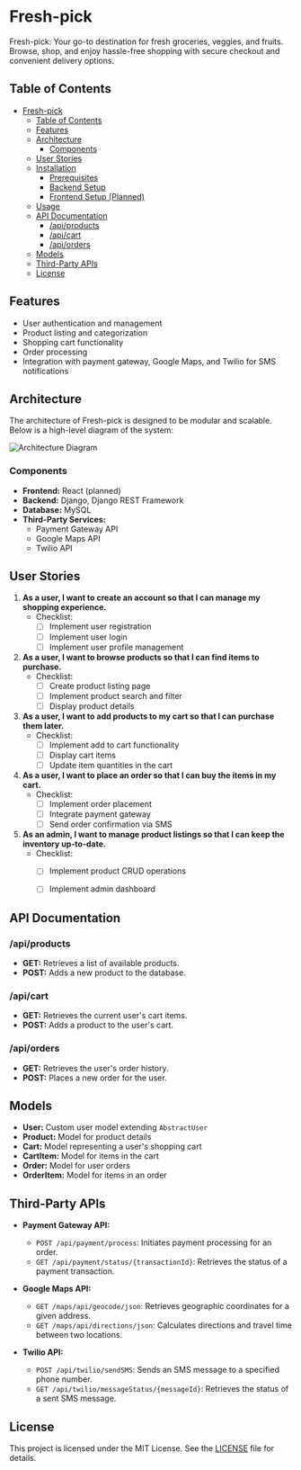 # Fresh-pick

Fresh-pick: Your go-to destination for fresh groceries, veggies, and fruits. Browse, shop, and enjoy hassle-free shopping with secure checkout and convenient delivery options.

## Table of Contents

- [Fresh-pick](#fresh-pick)
  - [Table of Contents](#table-of-contents)
  - [Features](#features)
  - [Architecture](#architecture)
    - [Components](#components)
  - [User Stories](#user-stories)
  - [Installation](#installation)
    - [Prerequisites](#prerequisites)
    - [Backend Setup](#backend-setup)
    - [Frontend Setup (Planned)](#frontend-setup-planned)
  - [Usage](#usage)
  - [API Documentation](#api-documentation)
    - [/api/products](#apiproducts)
    - [/api/cart](#apicart)
    - [/api/orders](#apiorders)
  - [Models](#models)
  - [Third-Party APIs](#third-party-apis)
  - [License](#license)

## Features

- User authentication and management
- Product listing and categorization
- Shopping cart functionality
- Order processing
- Integration with payment gateway, Google Maps, and Twilio for SMS notifications

## Architecture

The architecture of Fresh-pick is designed to be modular and scalable. Below is a high-level diagram of the system:

![Architecture Diagram](link_to_architecture_diagram.png)

### Components

- **Frontend:** React (planned)
- **Backend:** Django, Django REST Framework
- **Database:** MySQL
- **Third-Party Services:**
  - Payment Gateway API
  - Google Maps API
  - Twilio API

## User Stories

1. **As a user, I want to create an account so that I can manage my shopping experience.**
    - Checklist:
        - [ ] Implement user registration
        - [ ] Implement user login
        - [ ] Implement user profile management

2. **As a user, I want to browse products so that I can find items to purchase.**
    - Checklist:
        - [ ] Create product listing page
        - [ ] Implement product search and filter
        - [ ] Display product details

3. **As a user, I want to add products to my cart so that I can purchase them later.**
    - Checklist:
        - [ ] Implement add to cart functionality
        - [ ] Display cart items
        - [ ] Update item quantities in the cart

4. **As a user, I want to place an order so that I can buy the items in my cart.**
    - Checklist:
        - [ ] Implement order placement
        - [ ] Integrate payment gateway
        - [ ] Send order confirmation via SMS

5. **As an admin, I want to manage product listings so that I can keep the inventory up-to-date.**
    - Checklist:
        - [ ] Implement product CRUD operations
        - [ ] Implement admin dashboard


## API Documentation

### /api/products

- **GET:** Retrieves a list of available products.
- **POST:** Adds a new product to the database.

### /api/cart

- **GET:** Retrieves the current user's cart items.
- **POST:** Adds a product to the user's cart.

### /api/orders

- **GET:** Retrieves the user's order history.
- **POST:** Places a new order for the user.

## Models

- **User:** Custom user model extending `AbstractUser`
- **Product:** Model for product details
- **Cart:** Model representing a user's shopping cart
- **CartItem:** Model for items in the cart
- **Order:** Model for user orders
- **OrderItem:** Model for items in an order

## Third-Party APIs

- **Payment Gateway API:**
  - `POST /api/payment/process`: Initiates payment processing for an order.
  - `GET /api/payment/status/{transactionId}`: Retrieves the status of a payment transaction.

- **Google Maps API:**
  - `GET /maps/api/geocode/json`: Retrieves geographic coordinates for a given address.
  - `GET /maps/api/directions/json`: Calculates directions and travel time between two locations.

- **Twilio API:**
  - `POST /api/twilio/sendSMS`: Sends an SMS message to a specified phone number.
  - `GET /api/twilio/messageStatus/{messageId}`: Retrieves the status of a sent SMS message.

## License

This project is licensed under the MIT License. See the [LICENSE](LICENSE) file for details.
